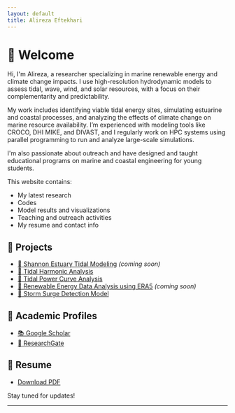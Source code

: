```yaml
---
layout: default
title: Alireza Eftekhari
---
```


# 👋 Welcome

Hi, I'm Alireza, a researcher specializing in marine renewable energy and climate change impacts. I use high-resolution hydrodynamic models to assess tidal, wave, wind, and solar resources, with a focus on their complementarity and predictability.

My work includes identifying viable tidal energy sites, simulating estuarine and coastal processes, and analyzing the effects of climate change on marine resource availability. I’m experienced with modeling tools like CROCO, DHI MIKE, and DIVAST, and I regularly work on HPC systems using parallel programming to run and analyze large-scale simulations.

I'm also passionate about outreach and have designed and taught educational programs on marine and coastal engineering for young students.

This website contains:
- My latest research
- Codes
- Model results and visualizations
- Teaching and outreach activities
- My resume and contact info

## 🔬 Projects
- [🌊 Shannon Estuary Tidal Modeling](#) *(coming soon)*
- [🌊 Tidal Harmonic Analysis](https://github.com/eftekhari-alireza/eftekhari-alireza.github.io/tree/main/Tidal-Harmonic-Analysis)
- [🌊 Tidal Power Curve Analysis](https://github.com/eftekhari-alireza/eftekhari-alireza.github.io/tree/main/tidal-power-curve)  
- [🌊 Renewable Energy Data Analysis using ERA5](#) *(coming soon)*
- [🌊 Storm Surge Detection Model](https://github.com/eftekhari-alireza/eftekhari-alireza.github.io/tree/main/Storm%20Surge%20Detection%20Model)  

## 🔗 Academic Profiles

- [📚 Google Scholar](https://scholar.google.com/citations?user=_Bobmm4AAAAJ&hl=en&oi=ao)
- [🔬 ResearchGate](https://www.researchgate.net/profile/Alireza-Eftekhari-4?ev=hdr_xprf)

## 📄 Resume
- [Download PDF](assets/pdf/Alireza_Eftekhari_CV.pdf) 



Stay tuned for updates!

---
